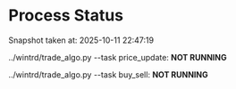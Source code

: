 # Process Status

Snapshot taken at: 2025-10-11 22:47:19

../wintrd/trade_algo.py --task price_update: **NOT RUNNING**

../wintrd/trade_algo.py --task buy_sell: **NOT RUNNING**


